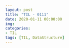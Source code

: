 ```yaml
---
layout: post
title: "TIL - 0111"
date: 2020-01-11 00:00:00
img:
categories:
- TIL
tags: [TIL, DataStructure]
---
```


